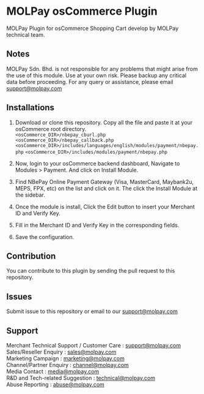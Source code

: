 MOLPay osCommerce Plugin
=====================

MOLPay Plugin for osCommerce Shopping Cart develop by MOLPay technical team.


Notes
-----

MOLPay Sdn. Bhd. is not responsible for any problems that might arise from the use of this module. 
Use at your own risk. Please backup any critical data before proceeding. For any query or 
assistance, please email support@molpay.com 


Installations
-------------

1. Download or clone this repository. Copy all the file and paste it at your osCommerce root directory.  
`<osCommerce_DIR>/nbepay_cburl.php`  
`<osCommerce_DIR>/nbepay_callback.php`  
`<osCommerce_DIR>/includes/languages/english/modules/payment/nbepay.php`
`<osCommerce_DIR>/includes/modules/payment/nbepay.php`

2. Now, login to your osCommerce backend dashboard, Navigate to Modules > Payment. And click on Install Module.

3. Find NBePay Online Payment Gateway (Visa, MasterCard, Maybank2u, MEPS, FPX, etc) on the list and click on it. The click the Install Module at the sidebar.  

4. Once the module is install, Click the Edit button to insert your Merchant ID and Verify Key.

5. Fill in the Merchant ID and Verify Key in the corresponding fields.

6. Save the configuration.

Contribution
------------

You can contribute to this plugin by sending the pull request to this repository.


Issues
------------

Submit issue to this repository or email to our support@molpay.com


Support
-------

Merchant Technical Support / Customer Care : support@molpay.com <br>
Sales/Reseller Enquiry : sales@molpay.com <br>
Marketing Campaign : marketing@molpay.com <br>
Channel/Partner Enquiry : channel@molpay.com <br>
Media Contact : media@molpay.com <br>
R&D and Tech-related Suggestion : technical@molpay.com <br>
Abuse Reporting : abuse@molpay.com
